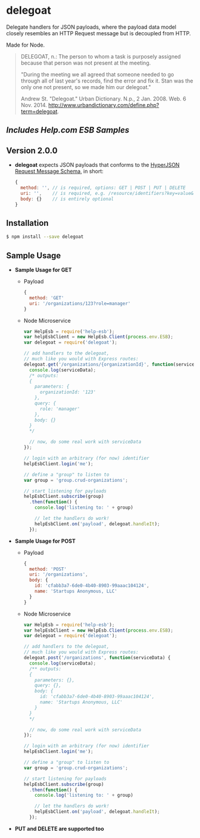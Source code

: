 # delegoat

Delegate handlers for JSON payloads, where the payload data model closely resembles an HTTP Request message but is decoupled from HTTP.

Made for Node.

>DELEGOAT, n.: The person to whom a task is purposely assigned because that person was not present at the meeting.
>
>"During the meeting we all agreed that someone needed to go through all of last year's records, find the error and fix it. Stan was the only one not present, so we made him our delegoat."
>
>Andrew St. "Delegoat." Urban Dictionary. N.p., 2 Jan. 2008. Web. 6 Nov. 2014. <http://www.urbandictionary.com/define.php?term=delegoat>.

## _Includes Help.com ESB Samples_

## Version 2.0.0

- **delegoat** expects JSON payloads that conforms to the [HyperJSON Request Message Schema](https://github.com/HyperJSON/HyperJSON-Request), in short:

  ```javascript
  {
    method: '', // is required, options: GET | POST | PUT | DELETE
    uri: '',    // is required, e.g. /resource/identifiers?key=value&other=stuff
    body: {}    // is entirely optional
  }
  ```

## Installation
```sh
$ npm install --save delegoat
```

## Sample Usage

- **Sample Usage for GET**

  - Payload

    ```javascript
    {
      method: 'GET'
      uri: '/organizations/123?role=manager'
    }
    ```

  - Node Microservice

    ```javascript
    var HelpEsb = require('help-esb');
    var helpEsbClient = new HelpEsb.Client(process.env.ESB);
    var delegoat = require('delegoat');

    // add handlers to the delegoat,
    // much like you would with Express routes:
    delegoat.get('/organizations/{organizationId}', function(serviceData) {
      console.log(serviceData);
      /* outputs:
      {
        parameters: {
          organizationId: '123'
        },
        query: {
          role: 'manager'
        },
        body: {}
      }
      */

      // now, do some real work with serviceData
    });

    // login with an arbitrary (for now) identifier
    helpEsbClient.login('me');

    // define a "group" to listen to
    var group = 'group.crud-organizations';

    // start listening for payloads
    helpEsbClient.subscribe(group)
      .then(function() {
        console.log('listening to: ' + group)

        // let the handlers do work!
        helpEsbClient.on('payload', delegoat.handleIt);
      });

    ```

- **Sample Usage for POST**

  - Payload

    ```javascript
    {
      method: 'POST'
      uri: '/organizations',
      body: {
        id: 'cfabb3a7-6de0-4b40-8903-99aaac104124',
        name: 'Startups Anonymous, LLC'
      }
    }
    ```

  - Node Microservice

    ```javascript
    var HelpEsb = require('help-esb');
    var helpEsbClient = new HelpEsb.Client(process.env.ESB);
    var delegoat = require('delegoat');

    // add handlers to the delegoat,
    // much like you would with Express routes:
    delegoat.post('/organizations', function(serviceData) {
      console.log(serviceData);
      /** outputs:
      {
        parameters: {},
        query: {},
        body: {
          id: 'cfabb3a7-6de0-4b40-8903-99aaac104124',
          name: 'Startups Anonymous, LLC'
        }
      }
      */

      // now, do some real work with serviceData
    });

    // login with an arbitrary (for now) identifier
    helpEsbClient.login('me');

    // define a "group" to listen to
    var group = 'group.crud-organizations';

    // start listening for payloads
    helpEsbClient.subscribe(group)
      .then(function() {
        console.log('listening to: ' + group)

        // let the handlers do work!
        helpEsbClient.on('payload', delegoat.handleIt);
      });
    ```

- **PUT and DELETE are supported too**
